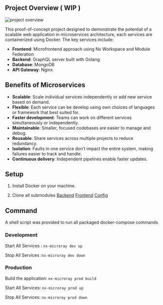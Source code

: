 ## Project Overview ( WIP )

![project overview](https://lucid.app/publicSegments/view/406b7f67-8c0c-474c-8c37-2ad5bc1f4976/image.jpeg)

This proof-of-concept project designed to demonstrate the potential of a scalable web application in microservices architecture, each services are containerized using Docker. The key services include:

- **Frontend**: Microfrontend approach using Nx Workspace and Module Federation
- **Backend**: GraphQL server built with Golang
- **Database**: MongoDB
- **API Gateway**: Nginx

## Benefits of Microservices

- **Scalable**: Scale individual services independently or add new service based on demand.
- **Flexible**: Each service can be develop using own choices of languages or framework that best suited for.
- **Faster development**: Teams can work on different services simultaneously or independently.
- **Maintainable**: Smaller, focused codebases are easier to manage and debug.
- **Reusable**: Share services across multiple projects to reduce redundancy.
- **Isolation**: Faults in one service don’t impact the entire system, making failures easier to track and handle.
- **Continuous delivery**: Independent pipelines enable faster updates.

## Setup 

1. Install Docker on your machine.

2. Clone all submodules 
[Backend](doc:https://github.com/cdray527/nx-microray-api/tree/41725b59b1761dd8de3b56ee23e460954310660a)
[Frontend](doc:https://github.com/cdray527/nx-microray-app/tree/736ccc1c014ed3625678b97452b68ba7bda9df04)
[Config](doc:https://github.com/cdray527/nx-microray-docker/tree/60d1e2a8ac9a6713e5496c76c813d73fef2bf1d8)

## Command 
A shell script was provided to run all packaged docker-compose commands

### Development
Start All Services : `nx-microray dev up`

Stop All Services :`nx-microray dev down`

### Production
Build the application: `nx-microray prod build`

Start All Services: `nx-microray prod up`

Stop All Services: `nx-microray prod down`

